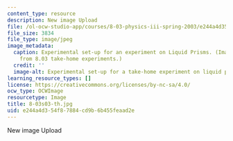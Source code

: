 ```yaml
---
content_type: resource
description: New image Upload
file: /ol-ocw-studio-app/courses/8-03-physics-iii-spring-2003/e244a4d354f87884cd9b6b455feaad2e_8-03s03-th.jpg
file_size: 3834
file_type: image/jpeg
image_metadata:
  caption: Experimental set-up for an experiment on Liquid Prisms. (Image adapted
    from 8.03 take-home experiments.)
  credit: ''
  image-alt: Experimental set-up for a take-home experiment on liquid prisms.
learning_resource_types: []
license: https://creativecommons.org/licenses/by-nc-sa/4.0/
ocw_type: OCWImage
resourcetype: Image
title: 8-03s03-th.jpg
uid: e244a4d3-54f8-7884-cd9b-6b455feaad2e
---
```

New image Upload